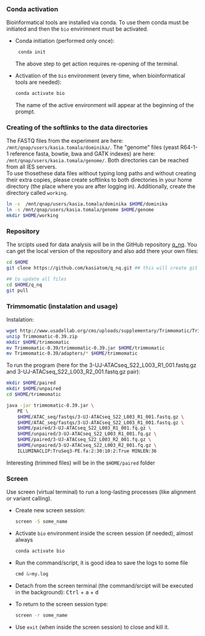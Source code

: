 ### Conda activation  
Bioinformatical tools are installed via conda. To use them conda must be initiated and then the `bio` envirimnent must be activated.
 * Conda initiation (performed only once):  
   ```bash
    conda init
    ```
    The above step to get action requires re-opening of the terminal.  
       
 * Activation of the `bio` environment (every time, when bioinformatical tools are needed):  
    ```bash
    conda activate bio
    ```
    The name of the active environment will appear at the beginning of the prompt.  
  
  ### Creating of the softlinks to the data directories  
  The FASTQ files from the experiment are here: `/mnt/qnap/users/kasia.tomala/dominika/`.  The "genome" files (yeast R64-1-1 reference fasta, bowtie, bwa and GATK indexes) are here: `/mnt/qnap/users/kasia.tomala/genome/`. Both directories can be reached from all IES servers.   
  To use thosethese data files without typing long paths and without creating their extra copies, please create softlinks to both directories in your home directory (the place where you are after logging in). Additionally, create the directory called `working`.

  ```bash
  ln -s  /mnt/qnap/users/kasia.tomala/dominika $HOME/dominika
  ln -s /mnt/qnap/users/kasia.tomala/genome $HOME/genome
  mkdir $HOME/working  
  ```
  
  ### Repository  
  The srcipts used for data analysis will be in the GitHub repository [q_nq](#https://github.com/kasiatom/q_nq). 
  You can get the local version of the repository and also add there your own files:  
  ```bash
  cd $HOME
  git clone https://github.com/kasiatom/q_nq.git ## this will create git directory q_nq in your home directory

  ## to update all files
  cd $HOME/q_nq
  git pull
  ```

  ### Trimmomatic (instalation and usage)
  Instalation:  
  ```bash
  wget http://www.usadellab.org/cms/uploads/supplementary/Trimmomatic/Trimmomatic-0.39.zip
  unzip Trimmomatic-0.39.zip
  mkdir $HOME/trimmomatic
  mv Trimmomatic-0.39/trimmomatic-0.39.jar $HOME/trimmomatic
  mv Trimmomatic-0.39/adapters/* $HOME/trimmomatic
  ```
  To run the program (here for the 3-UJ-ATACseq_S22_L003_R1_001.fastq.gz and 3-UJ-ATACseq_S22_L003_R2_001.fastq.gz pair):  
  ```bash
  mkdir $HOME/paired
  mkdir $HOME/unpaired
  cd $HOME/trimmomatic

  java -jar trimmomatic-0.39.jar \
      PE \
      $HOME/ATAC_seq/fastqs/3-UJ-ATACseq_S22_L003_R1_001.fastq.gz \
      $HOME/ATAC_seq/fastqs/3-UJ-ATACseq_S22_L003_R1_001.fastq.gz \
      $HOME/paired/3-UJ-ATACseq_S22_L003_R1_001.fq.gz \
      $HOME/unpaired/3-UJ-ATACseq_S22_L003_R1_001.fq.gz \
      $HOME/paired/3-UJ-ATACseq_S22_L003_R2_001.fq.gz \
      $HOME/unpaired/3-UJ-ATACseq_S22_L003_R2_001.fq.gz \
      ILLUMINACLIP:TruSeq3-PE.fa:2:30:10:2:True MINLEN:36

 ```
 Interesting (trimmed files) will be in the `$HOME/paired` folder

### Screen 
Use screen (virtual terminal) to run a long-lasting processes (like alignment or variant calling).
 * Create new screen session:
   ```bash
   screen -S some_name
   ```
 * Activate `bio` environment inside the screen session (if needed), almost always
   ```bash
   conda activate bio
   ```
 * Run the command/script, it is good idea to save the logs to some file  
   ```bash     
   cmd &>my.log
   ```

  * Detach from the screen terminal (the command/srcipt will be executed in the background): <kbd>Ctrl</kbd> + <kbd>a</kbd> + <kbd>d</kbd>
  * To return to the screen session type:
    ```bash
    screen -r some_name
    ```
   * Use `exit` (when inside the screen session) to close and kill it.    